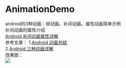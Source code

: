 # AnimationDemo
android的3种动画：帧动画，补间动画，属性动画简单示例</br>
补间动画的属性介绍</br>
[Android 补间动画属性详解](http://www.jianshu.com/p/a8974f2d45c1)</br>
参考文章：
1.[Android 动画总结](http://www.jianshu.com/p/420629118c10)</br>
2.[Android 三种动画详解](http://www.cnblogs.com/ldq2016/p/5407061.html)</br>
效果图：</br>
![](https://github.com/AriaLyy/DownloadUtil/blob/master/img/download_img.gif)
